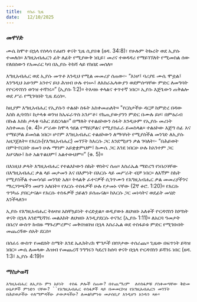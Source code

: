 ```yaml
---
title:  የስራ ጊዜ
date:   12/10/2025
---
```


### መዋሃድ

ሙሴ ከሞተ በኋላ የሰላሳ የሐዘን ቀናት ጊዜ ሲያበቁ (ዘዳ. 34:8)፣ የሁሉም ትኩረት ወደ ኢያሱ ተመለሰ። እግዚአብሔርን ፊት ለፊት የሚያውቅ ነቢይ፣ መሪና ተወዳዳሪ የማይገኘለት የሚመስል ሰው የለበሰውን የአመራር ካባ በኢያሱ ትከሻ ላይ የከበደ መሰለ።

እግዚአብሔር ወደ ኢያሱ መጥቶ እንዲህ የሚል መመሪያ ሰጠው፡- “እነሆ፤ ባሪያዬ ሙሴ ሞቷል፤ እንግዲህ አሁንም አንተና ይህ ሕዝብ ሁሉ ተነሡ፤ ለእስራኤላውያን ወደምሰጣቸው ምድር ለመግባት የዮርዳኖስን ወንዝ ተሻገሩ።” (ኢያሱ 1:2)። ትእዛዙ ቀላልና ቀጥተኛ ነበር። ኢያሱ እጅጌውን ጠቅልሎ ወደ ሥራ የሚገባበት ጊዜ ደረሰ።.

ከዚያም እግዚአብሔር የኢያሱን ተልዕኮ ስፋት አስቀመጠለት። "የርስታችሁ ዳርቻ ከምድረ በዳው እስከ ሊባኖስ፣ ከታላቁ ወንዝ ከኤፍራጥስ አንሥቶ፣ የኬጢያውያንን ምድር በሙሉ ይዞ፣ በምዕራብ በኩል እስከ ታላቁ ባሕር ይደርሳል።” በማለት የተልዕኮውን ስፋት እንዲሁም የኢያሱ መሪነት አስቀመጠ (ቁ. 4)። ሥራው ከሞላ ጎደል የማይቻልና የሚያስፈራ ይመስላል። ተልዕኮው እጅግ ሰፊ እና የማይቻል ይመስል ነበር። ሆኖም እግዚአብሔር ተልዕኮውን ለማሳካት የሚያስችል መንገድ ለኢያሱ አዘጋጀለት። የእርሱ(የእግዚአብሔር) መገኘት ከእርሱ ጋር እንደሚሆን ቃል ገባለት፡- “በሕይወት በምትኖርበት ዘመን ሁሉ ማንም አይቋቋምህም፤ ከሙሴ ጋር እንደ ነበርሁ ሁሉ ከአንተም ጋር እሆናለሁ፤ ከቶ አልጥልህም፤ አልተውህም።” (ቁ. 5)።

በእነዚህ ቃላት እግዚአብሔር የተልእኮውን ስኬት ዋስትና ሰጠ። እስራኤል ማድረግ የነበረባቸው በእግዚአብሔር ቃል ላይ መታመን እና በእምነት በእርሱ ላይ መሥራት ብቻ ነበር። ለእኛም ስኬት የሚያስችል ተመሳሳይ መንገድ አለ። ትላልቅ ፈተናዎች ሲገጥሙን የእግዚአብሔር ቃል መመሪያችንና ማረጋገጫችን መሆን አለበት። የእርሱ ተስፋዎች ሁሉ የታመኑ ናቸው (2ኛ ቆሮ. 1:20)። የእርሱ ጥንካሬ ያበርታናል። የእርሱ ተስፋዎች ኃይልን ይሰጡናል። ከእርሱ ጋር መነሳትና ወደፊት መሄድ እንችላለን።

ኢያሱ የእግዚአብሔር ትዕዛዝ አስቸኳይነት ተረድቷል። ወዲያውኑ ለህዝቡ አለቆች ዮርዳኖስን ከሦስት ቀናት በኋላ እንደሚሻገሩ መልእክት ለህዝቡ እንዲያደርሱ ተናገረ (ኢያሱ 1:11)። ለአርባ ዓመታት በበረሃ ውስጥ ከብዙ ማጉረምረምና መቅበዝበዝ በኋላ እስራኤል ወደ ተስፋይቱ ምድር የሚገቡበት መጨረሻው ሰአት ደርሰ።

በሰፈሩ ውስጥ የመደሰት ስሜት እንደ ኤሌክትሪክ ሞገዶች በየቦታው ተሰራጨ። ጊዜው በፍጥነት ይጓዝ ነበር። ሙሴ ለመላው ሕዝብ የመጨረሻ ንግግሩን ካደረገ ከሰባ ቀናት በኋላ ዮርዳኖስን ይሻገሩ ነበር (ዘዳ. 1:3፤ ኢያሱ 4:19)።

### ማስታወሻ
`እግዚአብሔር ለኢያሱ ምን አይነት  ተስፋ ቃሎች ሰጠው? በተጨማሪም  ለተስፋዎቹ ያስቀመጣቸው ቅድመ ሁኔታዎች ምንድን ናቸው?
``የእግዚአብሔር ተስፋዎች ላይ በመመርኮዝ የእግዚአብሔርን መገኘት በሕይወታችሁ ተለማምዳችሁ ታውቃላችሁ? ለመልካምነቱ መታሰቢያ እንዲሆን አንዱን ጻፉ።
`
